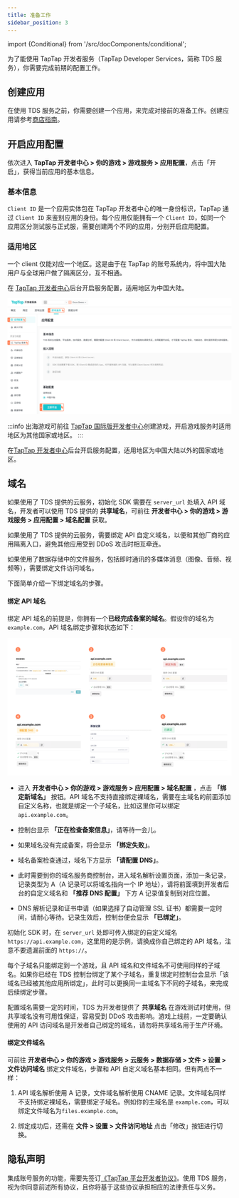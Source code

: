 ```yaml
---
title: 准备工作
sidebar_position: 3
---
```


import {Conditional} from '/src/docComponents/conditional';

为了能使用 TapTap 开发者服务（TapTap Developer Services，简称 TDS 服务），你需要完成前期的配置工作。

## 创建应用

在使用 TDS 服务之前，你需要创建一个应用，来完成对接前的准备工作。创建应用请参考[商店指南](/store/store-creategame/)。

## 开启应用配置

依次进入 **TapTap 开发者中心 > 你的游戏 > 游戏服务 > 应用配置**，点击「开启」，获得当前应用的基本信息。

### 基本信息

`Client ID` 是一个应用实体包在 TapTap 开发者中心的唯一身份标识，TapTap 通过 `Client ID` 来鉴别应用的身份。每个应用仅能拥有一个 `Client ID`，如同一个应用区分测试服与正式服，需要创建两个不同的应用，分别开启应用配置。

### 适用地区

<Conditional region='cn'>

一个 client 仅能对应一个地区。这是由于在 TapTap 的账号系统内，将中国大陆用户与全球用户做了隔离区分，互不相通。

在 [TapTap 开发者中心](https://developer.taptap.com/)后台开启服务配置，适用地区为中国大陆。

![](/img/tap_get_ready.png)

:::info
出海游戏可前往 [TapTap 国际版开发者中心](https://developer.taptap.io/)创建游戏，开启游戏服务时适用地区为其他国家或地区。
:::

</Conditional>

<Conditional region='global'>

在[TapTap 开发者中心](https://developer.taptap.io/)后台开启服务配置，适用地区为中国大陆以外的国家或地区。

</Conditional>

## 域名

<Conditional region='global'>

如果使用了 TDS 提供的云服务，初始化 SDK 需要在 `server_url` 处填入 API 域名，开发者可以使用 TDS 提供的 **共享域名**，可前往 **开发者中心 > 你的游戏 > 游戏服务 > 应用配置 > 域名配置** 获取。

</Conditional>

<Conditional region='cn'>

如果使用了 TDS 提供的云服务，需要绑定 API 自定义域名，以便和其他厂商的应用隔离入口，避免其他应用受到 DDoS 攻击时相互牵连。

如果使用了数据存储中的文件服务，包括即时通讯的多媒体消息（图像、音频、视频等），需要绑定文件访问域名。

下面简单介绍一下绑定域名的步骤。

#### 绑定 API 域名

绑定 API 域名的前提是，你拥有一个**已经完成备案的域名**。假设你的域名为 `example.com`，API 域名绑定步骤和状态如下：

![domain guide](/img/domain-guide.png)

* 进入 **开发者中心 > 你的游戏 > 游戏服务 > 应用配置 > 域名配置** ，点击 **「绑定新域名」** 按钮。API 域名不支持直接绑定裸域名，需要在主域名的前面添加自定义名称，也就是绑定一个子域名，比如这里你可以绑定 `api.example.com`。

* 控制台显示 **「正在检查备案信息」**，请等待一会儿。

* 如果域名没有完成备案，将会显示 **「绑定失败」**。

* 域名备案检查通过，域名下方显示 **「请配置 DNS」**。

* 此时需要到你的域名服务商控制台，进入域名解析设置页面，添加一条记录，记录类型为 A（A 记录可以将域名指向一个 IP 地址），请将前面填到开发者后台的自定义域名和 **「推荐 DNS 配置」** 下方 A 记录值复制到对应位置。

* DNS 解析记录和证书申请（如果选择了自动管理 SSL 证书）都需要一定时间，请耐心等待。记录生效后，控制台便会显示 **「已绑定」**。

初始化 SDK 时，在 `server_url` 处即可传入绑定的自定义域名 `https://api.example.com`，这里用的是示例，请换成你自己绑定的 API 域名，注意不要遗漏前面的 `https://`。

每个子域名只能绑定到一个游戏，且 API 域名和文件域名不可使用同样的子域名。如果你已经在 TDS 控制台绑定了某个子域名，重复绑定时控制台会显示「该域名已经被其他应用所绑定」，此时可以更换同一主域名下不同的子域名，来完成后续绑定步骤。

配置域名需要一定的时间，TDS 为开发者提供了 **共享域名** 在游戏测试时使用，但共享域名没有可用性保证，容易受到 DDoS 攻击影响。游戏上线前，一定要确认使用的 API 访问域名是开发者自己绑定的域名，请勿将共享域名用于生产环境。

#### 绑定文件域名

可前往 **开发者中心 > 你的游戏 > 游戏服务 > 云服务 > 数据存储 > 文件 > 设置 > 文件访问域名** 绑定文件域名，步骤和 API 自定义域名基本相同。但有两点不一样：

1. API 域名解析使用 A 记录，文件域名解析使用 CNAME 记录。文件域名同样不支持绑定裸域名，需要绑定子域名。例如你的主域名是 `example.com`，可以绑定文件域名为`files.example.com`。

2. 绑定成功后，还需在 **文件 > 设置 > 文件访问地址** 点击「修改」按钮进行切换。

</Conditional>

## 隐私声明

集成账号服务的功能，需要先签订[《TapTap 平台开发者协议》](/store/store-devagreement/)。使用 TDS 服务，视为你同意前述所有协议，且你将基于这些协议承担相应的法律责任与义务。

